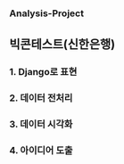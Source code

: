 ### Analysis-Project

## 빅콘테스트(신한은행)
### 1. Django로 표현
### 2. 데이터 전처리
### 3. 데이터 시각화
### 4. 아이디어 도출
